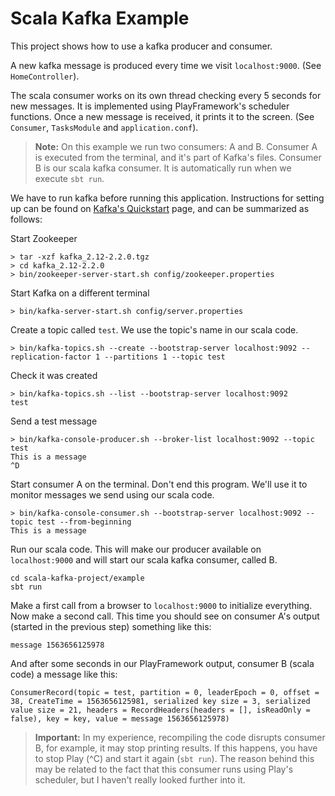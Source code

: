 # Scala Kafka Example

This project shows how to use a kafka producer and consumer.

A new kafka message is produced every time we visit `localhost:9000`. (See `HomeController`).

The scala consumer works on its
own thread checking every 5 seconds for new messages. It is implemented using PlayFramework's
scheduler functions. Once a new message is received, it prints it to the screen. (See `Consumer`,
`TasksModule` and `application.conf`).

> **Note:** On this example we run two consumers: A and B. Consumer A is executed from the terminal, and it's part
> of Kafka's files. Consumer B is our scala kafka consumer. It is automatically run when we execute
> `sbt run`.

We have to run kafka before running this application. Instructions for setting up can be found
on [Kafka's Quickstart](https://kafka.apache.org/quickstart) page, and can be summarized as follows:

Start Zookeeper

```
> tar -xzf kafka_2.12-2.2.0.tgz
> cd kafka_2.12-2.2.0
> bin/zookeeper-server-start.sh config/zookeeper.properties
```

Start Kafka on a different terminal

```
> bin/kafka-server-start.sh config/server.properties
```

Create a topic called `test`. We use the topic's name in our scala code.

```
> bin/kafka-topics.sh --create --bootstrap-server localhost:9092 --replication-factor 1 --partitions 1 --topic test
```

Check it was created

```
> bin/kafka-topics.sh --list --bootstrap-server localhost:9092
test
```

Send a test message

```
> bin/kafka-console-producer.sh --broker-list localhost:9092 --topic test
This is a message
^D
```

Start consumer A on the terminal. Don't end this program. We'll use it to monitor messages
we send using our scala code.

```
> bin/kafka-console-consumer.sh --bootstrap-server localhost:9092 --topic test --from-beginning
This is a message
```

Run our scala code. This will make our producer available on `localhost:9000` and will start our
scala kafka consumer, called B.

```
cd scala-kafka-project/example
sbt run
```

Make a first call from a browser to `localhost:9000` to initialize everything.
Now make a second call. This time you should see on consumer A's output (started in the previous
step) something like this:

```
message 1563656125978
```

And after some seconds in our PlayFramework output, consumer B (scala code) a message like this:

```
ConsumerRecord(topic = test, partition = 0, leaderEpoch = 0, offset = 38, CreateTime = 1563656125981, serialized key size = 3, serialized value size = 21, headers = RecordHeaders(headers = [], isReadOnly = false), key = key, value = message 1563656125978)
```

> **Important:** In my experience, recompiling the code disrupts consumer B, for example, it may stop printing
> results. If this happens, you have to
> stop Play (^C) and start it again (`sbt run`). The reason behind this may be related to the fact that
> this consumer runs using Play's scheduler, but I haven't really looked further into it.
